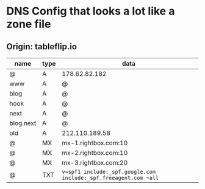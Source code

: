 # DNS Config that looks a lot like a zone file

## Origin: tableflip.io

name      | type | data
----------|------|---------------
@         | A    | 178.62.82.182
www       | A    | @
blog      | A    | @
hook      | A    | @
next      | A    | @
blog.next | A    | @
old       | A    | 212.110.189.58
@         | MX   | mx-1.rightbox.com:10
@         | MX   | mx-2.rightbox.com:10
@         | MX   | mx-3.rightbox.com:20
@         | TXT  | `v=spf1 include:_spf.google.com include:_spf.freeagent.com ~all`

